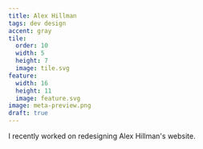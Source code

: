 ```yaml
---
title: Alex Hillman
tags: dev design
accent: gray
tile:
  order: 10
  width: 5
  height: 7
  image: tile.svg
feature:
  width: 16
  height: 11
  image: feature.svg
image: meta-preview.png
draft: true
---
```


I recently worked on redesigning Alex Hillman's website. 